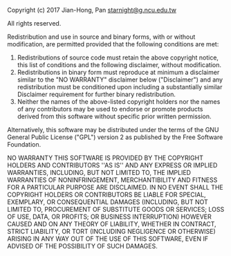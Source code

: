 Copyright (c) 2017 Jian-Hong, Pan <starnight@g.ncu.edu.tw>

All rights reserved.

Redistribution and use in source and binary forms, with or without
modification, are permitted provided that the following conditions
are met:
1. Redistributions of source code must retain the above copyright
   notice, this list of conditions and the following disclaimer,
   without modification.
2. Redistributions in binary form must reproduce at minimum a disclaimer
   similar to the "NO WARRANTY" disclaimer below ("Disclaimer") and any
   redistribution must be conditioned upon including a substantially
   similar Disclaimer requirement for further binary redistribution.
3. Neither the names of the above-listed copyright holders nor the names
   of any contributors may be used to endorse or promote products derived
   from this software without specific prior written permission.

Alternatively, this software may be distributed under the terms of the
GNU General Public License ("GPL") version 2 as published by the Free
Software Foundation.

NO WARRANTY
THIS SOFTWARE IS PROVIDED BY THE COPYRIGHT HOLDERS AND CONTRIBUTORS
''AS IS'' AND ANY EXPRESS OR IMPLIED WARRANTIES, INCLUDING, BUT NOT
LIMITED TO, THE IMPLIED WARRANTIES OF NONINFRINGEMENT, MERCHANTIBILITY
AND FITNESS FOR A PARTICULAR PURPOSE ARE DISCLAIMED. IN NO EVENT SHALL
THE COPYRIGHT HOLDERS OR CONTRIBUTORS BE LIABLE FOR SPECIAL, EXEMPLARY,
OR CONSEQUENTIAL DAMAGES (INCLUDING, BUT NOT LIMITED TO, PROCUREMENT OF
SUBSTITUTE GOODS OR SERVICES; LOSS OF USE, DATA, OR PROFITS; OR BUSINESS
INTERRUPTION) HOWEVER CAUSED AND ON ANY THEORY OF LIABILITY, WHETHER
IN CONTRACT, STRICT LIABILITY, OR TORT (INCLUDING NEGLIGENCE OR OTHERWISE)
ARISING IN ANY WAY OUT OF THE USE OF THIS SOFTWARE, EVEN IF ADVISED OF
THE POSSIBILITY OF SUCH DAMAGES.
